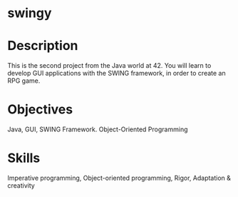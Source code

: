 # swingy

# Description
This is the second project from the Java world at 42. You will learn to develop GUI applications with the SWING framework, in order to create an RPG game.

# Objectives
Java,
GUI, 
SWING Framework. 
Object-Oriented Programming 

# Skills
Imperative programming, 
Object-oriented programming, 
Rigor,
Adaptation & creativity 
